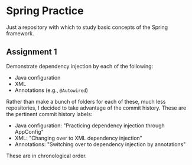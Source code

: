 # Spring Practice

Just a repository with which to study basic concepts of the Spring framework.

## Assignment 1

Demonstrate dependency injection by each of the following:

* Java configuration
* XML
* Annotations (e.g., `@Autowired`)

Rather than make a bunch of folders for each of these, much less repositories, I 
decided to take advantage of the commit history. These are the pertinent commit 
history labels:

* Java configuration: "Practicing dependency injection through AppConfig"
* XML: "Changing over to XML dependency injection"
* Annotations: "Switching over to dependency injection by annotations"

These are in chronological order.
